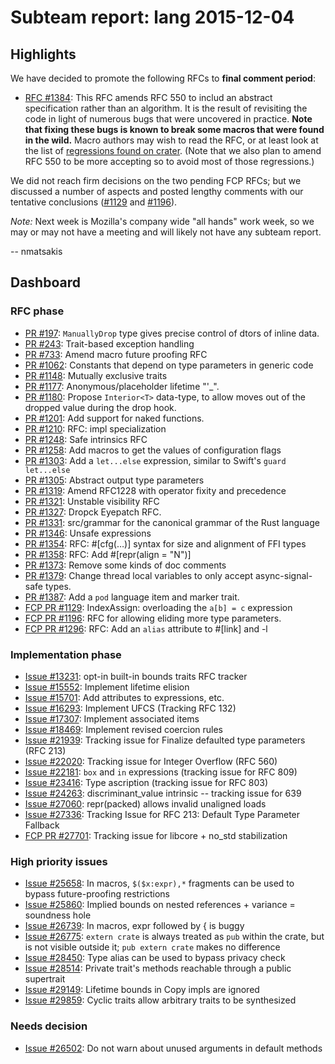 # Subteam report: lang 2015-12-04

## Highlights

We have decided to promote the following RFCs to **final comment period**:

- [RFC #1384](https://github.com/rust-lang/rfcs/pull/1384): This RFC
  amends RFC 550 to includ an abstract specification rather than an
  algorithm. It is the result of revisiting the code in light of
  numerous bugs that were uncovered in practice. **Note that fixing
  these bugs is known to break some macros that were found in the
  wild.** Macro authors may wish to read the RFC, or at least look at
  the list of [regressions found on crater][regr]. (Note that we also
  plan to amend RFC 550 to be more accepting so to avoid most of those
  regressions.)

We did not reach firm decisions on the two pending FCP RFCs; but we
discussed a number of aspects and posted lengthy comments with our
tentative conclusions ([#1129] and [#1196]).

*Note:* Next week is Mozilla's company wide "all hands" work week, so
we may or may not have a meeting and will likely not have any subteam
report.

-- nmatsakis
  
[regr]: https://github.com/rust-lang/rfcs/pull/1384#issuecomment-161282418  
[#1129]: https://github.com/rust-lang/rfcs/pull/1129#issuecomment-162036985
[#1196]: https://github.com/rust-lang/rfcs/pull/1196#issuecomment-162044985

## Dashboard

### RFC phase

- [PR #197](https://github.com/rust-lang/rfcs/pull/197):
  `ManuallyDrop` type gives precise control of dtors of inline data.
- [PR #243](https://github.com/rust-lang/rfcs/pull/243):
  Trait-based exception handling
- [PR #733](https://github.com/rust-lang/rfcs/pull/733):
  Amend macro future proofing RFC
- [PR #1062](https://github.com/rust-lang/rfcs/pull/1062):
  Constants that depend on type parameters in generic code
- [PR #1148](https://github.com/rust-lang/rfcs/pull/1148):
  Mutually exclusive traits
- [PR #1177](https://github.com/rust-lang/rfcs/pull/1177):
  Anonymous/placeholder lifetime "'_".
- [PR #1180](https://github.com/rust-lang/rfcs/pull/1180):
  Propose `Interior<T>` data-type, to allow moves out of the dropped value during the drop hook.
- [PR #1201](https://github.com/rust-lang/rfcs/pull/1201):
  Add support for naked functions.
- [PR #1210](https://github.com/rust-lang/rfcs/pull/1210):
  RFC: impl specialization
- [PR #1248](https://github.com/rust-lang/rfcs/pull/1248):
  Safe intrinsics RFC
- [PR #1258](https://github.com/rust-lang/rfcs/pull/1258):
  Add macros to get the values of configuration flags
- [PR #1303](https://github.com/rust-lang/rfcs/pull/1303):
  Add a `let...else` expression, similar to Swift's `guard let...else`
- [PR #1305](https://github.com/rust-lang/rfcs/pull/1305):
  Abstract output type parameters
- [PR #1319](https://github.com/rust-lang/rfcs/pull/1319):
  Amend RFC1228 with operator fixity and precedence
- [PR #1321](https://github.com/rust-lang/rfcs/pull/1321):
  Unstable visibility RFC
- [PR #1327](https://github.com/rust-lang/rfcs/pull/1327):
  Dropck Eyepatch RFC.
- [PR #1331](https://github.com/rust-lang/rfcs/pull/1331):
  src/grammar for the canonical grammar of the Rust language
- [PR #1346](https://github.com/rust-lang/rfcs/pull/1346):
  Unsafe expressions
- [PR #1354](https://github.com/rust-lang/rfcs/pull/1354):
  RFC: #[cfg(…)] syntax for size and alignment of FFI types
- [PR #1358](https://github.com/rust-lang/rfcs/pull/1358):
  RFC: Add #[repr(align = "N")]
- [PR #1373](https://github.com/rust-lang/rfcs/pull/1373):
  Remove some kinds of doc comments
- [PR #1379](https://github.com/rust-lang/rfcs/pull/1379):
  Change thread local variables to only accept async-signal-safe types.
- [PR #1387](https://github.com/rust-lang/rfcs/pull/1387):
  Add a `pod` language item and marker trait.
- [FCP PR #1129](https://github.com/rust-lang/rfcs/pull/1129):
  IndexAssign: overloading the `a[b] = c` expression
- [FCP PR #1196](https://github.com/rust-lang/rfcs/pull/1196):
  RFC for allowing eliding more type parameters.
- [FCP PR #1296](https://github.com/rust-lang/rfcs/pull/1296):
  RFC: Add an `alias` attribute to #[link] and -l

### Implementation phase

- [Issue #13231](https://github.com/rust-lang/rust/issues/13231):
  opt-in built-in bounds traits RFC tracker
- [Issue #15552](https://github.com/rust-lang/rust/issues/15552):
  Implement lifetime elision
- [Issue #15701](https://github.com/rust-lang/rust/issues/15701):
  Add attributes to expressions, etc.
- [Issue #16293](https://github.com/rust-lang/rust/issues/16293):
  Implement UFCS (Tracking RFC 132)
- [Issue #17307](https://github.com/rust-lang/rust/issues/17307):
  Implement associated items
- [Issue #18469](https://github.com/rust-lang/rust/issues/18469):
  Implement revised coercion rules
- [Issue #21939](https://github.com/rust-lang/rust/issues/21939):
  Tracking issue for Finalize defaulted type parameters (RFC 213)
- [Issue #22020](https://github.com/rust-lang/rust/issues/22020):
  Tracking issue for Integer Overflow (RFC 560)
- [Issue #22181](https://github.com/rust-lang/rust/issues/22181):
  `box` and `in` expressions (tracking issue for RFC 809)
- [Issue #23416](https://github.com/rust-lang/rust/issues/23416):
  Type ascription (tracking issue for RFC 803)
- [Issue #24263](https://github.com/rust-lang/rust/issues/24263):
  discriminant_value intrinsic -- tracking issue for 639
- [Issue #27060](https://github.com/rust-lang/rust/issues/27060):
  repr(packed) allows invalid unaligned loads
- [Issue #27336](https://github.com/rust-lang/rust/issues/27336):
  Tracking Issue for RFC 213: Default Type Parameter Fallback
- [FCP PR  #27701](https://github.com/rust-lang/rust/issues/27701):
  Tracking issue for libcore + no_std stabilization

### High priority issues

- [Issue #25658](https://github.com/rust-lang/rust/issues/25658):
  In macros, `$($x:expr),*` fragments can be used to bypass future-proofing restrictions
- [Issue #25860](https://github.com/rust-lang/rust/issues/25860):
  Implied bounds on nested references + variance = soundness hole
- [Issue #26739](https://github.com/rust-lang/rust/issues/26739):
  In macros, expr followed by { is buggy
- [Issue #26775](https://github.com/rust-lang/rust/issues/26775):
  `extern crate` is always treated as `pub` within the crate, but is not visible outside it; `pub extern crate` makes no difference
- [Issue #28450](https://github.com/rust-lang/rust/issues/28450):
  Type alias can be used to bypass privacy check
- [Issue #28514](https://github.com/rust-lang/rust/issues/28514):
  Private trait's methods reachable through a public supertrait
- [Issue #29149](https://github.com/rust-lang/rust/issues/29149):
  Lifetime bounds in Copy impls are ignored
- [Issue #29859](https://github.com/rust-lang/rust/issues/29859):
  Cyclic traits allow arbitrary traits to be synthesized

### Needs decision

- [Issue #26502](https://github.com/rust-lang/rust/pull/26502):
  Do not warn about unused arguments in default methods
